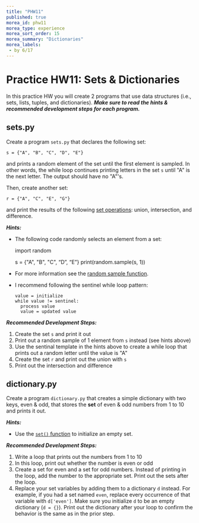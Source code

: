 ```yaml
---
title: "PHW11"
published: true
morea_id: phw11
morea_type: experience
morea_sort_order: 15
morea_summary: "Dictionaries"
morea_labels:
 - by 6/17
---
```

# Practice HW11: Sets & Dictionaries

In this practice HW you will create 2 programs that use data structures (i.e., sets, lists, tuples, and dictionaries). ***Make sure to read the hints & recommended development steps for each program.***

<!--{% include wod-times.html Rx="<45 min" Av="45-90 min" Sd="90-135 min" DNF="135+ min" %}-->

## sets.py

Create a program `sets.py` that declares the following set:

`s = {"A", "B", "C", "D", "E"}`

and prints a random element of the set until the first element is sampled. In other words, the while loop continues printing letters in the set `s` until "A" is the next letter. The output should have no "A"'s.

Then, create another set:

`r = {"A", "C", "E", "G"}`

and print the results of the following [set operations](https://docs.python.org/3.4/library/stdtypes.html#set): union, intersection, and difference.

***Hints:***

 * The following code randomly selects an element from a set:	import random		s = {"A", "B", "C", “D”, “E”}	print(random.sample(s, 1)) 
 * For more information see the [random sample function](https://docs.python.org/3.4/library/random.html#random.sample).
 
* I recommend following the sentinel while loop pattern:

      value = initialize
      while value != sentinel:
        process value
        value = updated value

***Recommended Development Steps:***

1. Create the set `s` and print it out
2. Print out a random sample of 1 element from `s` instead (see hints above)
3. Use the sentinal template in the hints above to create a while loop that prints out a random letter until the value is "A"
4. Create the set `r` and print out the union with `s`
5. Print out the intersection and difference


## dictionary.py

Create a program `dictionary.py` that creates a simple dictionary with two keys, even & odd, that stores the **set** of even & odd numbers from 1 to 10 and prints it out.

***Hints:***

 * Use the [`set()` function](https://docs.python.org/3.4/library/stdtypes.html#set) to initialize an empty set.

***Recommended Development Steps:***

1. Write a loop that prints out the numbers from 1 to 10
2. In this loop, print out whether the number is even or odd
3. Create a set for even and a set for odd numbers. Instead of printing in the loop, add the number to the appropriate set. Print out the sets after the loop.
4. Replace your set variables by adding them to a dictionary `d` instead. For example, if you had a set named `even`, replace every occurrence of that variable with `d['even']`. Make sure you initialize `d` to be an empty dictionary (`d = {}`). Print out the dictionary after your loop to confirm the behavior is the same as in the prior step.


<!--## Demonstration

Once you've finished doing the HW a single time, you can watch me do it:

{% include youtube.html id="FMj6DvHxJw8" %}

{% include wod-warning.html %}-->

